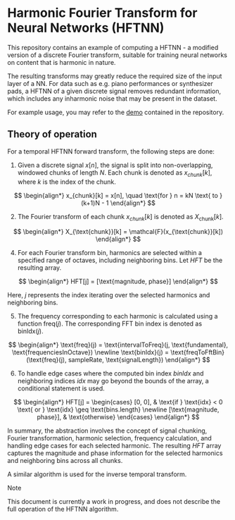 
# Harmonic Fourier Transform for Neural Networks (HFTNN)

This repository contains an example of computing a HFTNN - a modified version of a discrete Fourier transform, suitable for training neural networks on content that is harmonic in nature.

The resulting transforms may greatly reduce the required size of the input layer of a NN. For data such as e.g. piano performances or synthesizer pads, a HFTNN of a given discrete signal removes redundant information, which includes any inharmonic noise that may be present in the dataset.

For example usage, you may refer to the [demo](./src/demo/index.html) contained in the repository.

## Theory of operation
For a temporal HFTNN forward transform, the following steps are done:
1. Given a discrete signal $x[n]$, the signal is split into non-overlapping, windowed chunks of length $N$. Each chunk is denoted as $x_{chunk}[k]$, where $k$ is the index of the chunk.

$$
\begin{align*}
x_{chunk}[k] = x[n], \quad \text{for } n = kN \text{ to } (k+1)N - 1
\end{align*}
$$
	
2. The Fourier transform of each chunk $x_{chunk}[k]$ is denoted as $X_{\text{chunk}}[k]$.

$$
\begin{align*}
X_{\text{chunk}}[k] = \mathcal{F}(x_{\text{chunk}}[k])
\end{align*}
$$
  
4. For each Fourier transform bin, harmonics are selected within a specified range of octaves, including neighboring bins. Let $HFT$ be the resulting array.

$$
\begin{align*}
HFT[j] = [\text{magnitude, phase}]
\end{align*}
$$

Here, $j$ represents the index iterating over the selected harmonics and neighboring bins.

5. The frequency corresponding to each harmonic is calculated using a function $\text{freq}(j)$. The corresponding FFT bin index is denoted as $\text{binIdx}(j)$.

$$
\begin{align*}
\text{freq}(j) = \text{intervalToFreq}(j, \text{fundamental}, \text{frequenciesInOctave})
\newline
\text{binIdx}(j) = \text{freqToFftBin}(\text{freq}(j), sampleRate, \text{signalLength})
\end{align*}
$$
  
6.  To handle edge cases where the computed bin index $binIdx$ and neighboring indices $idx$ may go beyond the bounds of the array, a conditional statement is used.

$$
\begin{align*}
HFT[j] = \begin{cases} [0, 0], & \text{if } \text{idx} < 0 \text{ or } \text{idx} \geq \text{bins.length} \newline [\text{magnitude, phase}], & \text{otherwise} \end{cases}
\end{align*}
$$

In summary, the abstraction involves the concept of signal chunking, Fourier transformation, harmonic selection, frequency calculation, and handling edge cases for each selected harmonic. The resulting $HFT$ array captures the magnitude and phase information for the selected harmonics and neighboring bins across all chunks.

A similar algorithm is used for the inverse temporal transform.

> [!NOTE]
> This document is currently a work in progress, and does not describe the full operation of the HFTNN algorithm.
